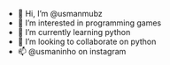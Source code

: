 - 👋 Hi, I’m @usmanmubz
- 👀 I’m interested in programming games
- 🌱 I’m currently learning python
- 💞️ I’m looking to collaborate on python
- 📫 @usmaninho on instagram
